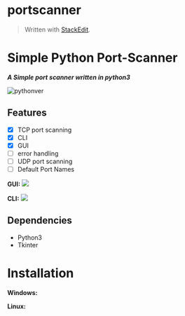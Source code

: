 # portscanner
> Written with [StackEdit](https://stackedit.io/).
# Simple Python Port-Scanner
***A Simple port scanner written in python3***

![pythonver](https://camo.githubusercontent.com/723f5f21fb41f0ee41b59907b1bc888ca759e500cc3c7b4365377aad40974fa7/68747470733a2f2f696d672e736869656c64732e696f2f62616467652f707974686f6e2d332e362532422d677265656e2e737667)
## Features

 - [x] TCP port scanning
 - [x] CLI
 - [x] GUI
 - [ ] error handling
 - [ ] UDP port scanning
 - [ ] Default Port Names

**GUI:**
**![](https://lh4.googleusercontent.com/pVm2tgpu6vOW953AHiXok0SF63l4wGXkHiJ-tUcX_boWghkdQLDJfFW0mVCw3KMamcvvNJHWb9uoSw9HXFfA1sg3A4KeXAkF5g-OK-RPBF-TuCKJeR2AQkhNqba3liBseYedCG_d)**

**CLI:**
**![](https://lh5.googleusercontent.com/gXFOuJ8J79GYQCvVgkqg7_BQJGFN-b5dOTzvaDEwIPXD-iECZxYjGocPq4z1ST8zvQyAoIXW05TudOkwTXVzBspq4lVE5dhW2N-fJ4v96FEu1P1r8XzBw-dXj3N3QIzqojX5lp9C)**
## Dependencies
 - Python3
 - Tkinter

# Installation
**Windows:**

**Linux:**

